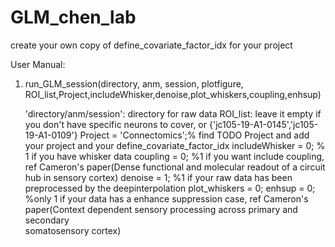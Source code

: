 # GLM_chen_lab
create your own copy of define_covariate_factor_idx for your project


User Manual:
1. run_GLM_session(directory, anm, session, plotfigure, ROI_list,Project,includeWhisker,denoise,plot_whiskers,coupling,enhsup)
    
    'directory/anm/session': directory for raw data
    ROI_list: leave it empty if you don't have specific neurons to cover, or {'jc105-19-A1-0145','jc105-19-A1-0109'}
    Project = 'Connectomics';% find TODO Project and add your project and your define_covariate_factor_idx
    includeWhisker = 0; % 1 if you have whisker data
    coupling = 0; %1 if you want include coupling, ref Cameron's paper(Dense functional and molecular readout of a circuit hub in sensory cortex)
    denoise = 1; %1 if your raw data has been preprocessed by the deepinterpolation
    plot_whiskers = 0;
    enhsup =  0;  %only 1 if your data has a enhance suppression case, ref Cameron's paper(Context dependent sensory processing across primary and secondary  
    somatosensory cortex)
    
